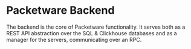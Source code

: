 # Packetware Backend

The backend is the core of Packetware functionality. It serves both as a REST API abstraction over the SQL & Clickhouse databases and as a manager for the servers, communicating over an RPC.
